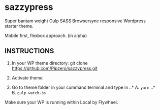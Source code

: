 # sazzypress

Super bantam weight Gulp SASS Browsersync responsive Wordpress starter theme.

Mobile first, flexbox approach. (in alpha)


## INSTRUCTIONS

1. In your WP theme directory:
git clone https://github.com/Pipzero/sazzypress.git

2. Activate theme

3. Go to theme folder in your command terminal and type in
..* A. `yarn`
..* B. `gulp watch-bs`

Make sure your WP is running within Local by Flywheel.


